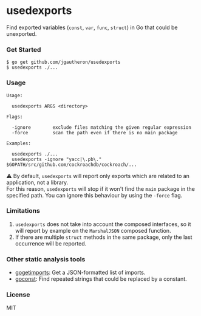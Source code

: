 # usedexports

Find exported variables (`const`, `var`, `func`, `struct`) in Go that could be unexported.

### Get Started

    $ go get github.com/jgautheron/usedexports
    $ usedexports ./...

### Usage

```
Usage:

  usedexports ARGS <directory>

Flags:

  -ignore        exclude files matching the given regular expression
  -force         scan the path even if there is no main package

Examples:

  usedexports ./...
  usedexports -ignore "yacc|\.pb\." $GOPATH/src/github.com/cockroachdb/cockroach/...
```

:warning: By default, `usedexports` will report only exports which are related to an application, not a library.  
For this reason, `usedexports` will stop if it won't find the `main` package in the specified path. You can ignore this behaviour by using the `-force` flag.

### Limitations

1. `usedexports` does not take into account the composed interfaces, so it will report by example on the `MarshalJSON` composed function.
2. If there are multiple `struct` methods in the same package, only the last occurrence will be reported.

### Other static analysis tools

- [gogetimports](https://github.com/jgautheron/gogetimports): Get a JSON-formatted list of imports.
- [goconst](https://github.com/jgautheron/goconst): Find repeated strings that could be replaced by a constant.

### License
MIT